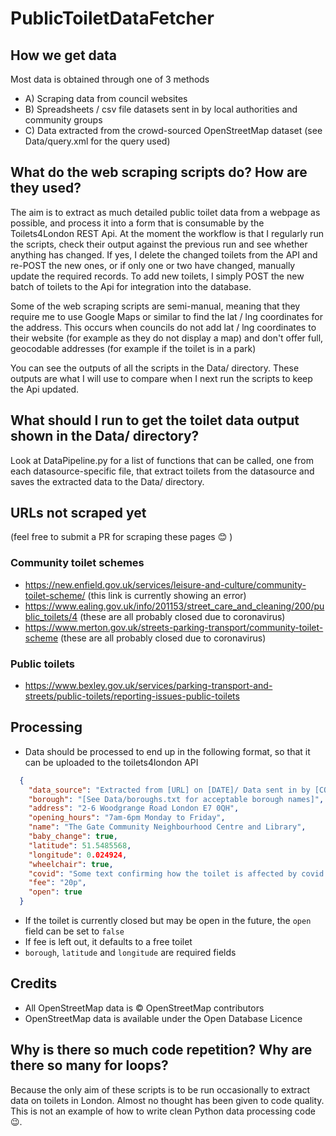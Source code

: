 # PublicToiletDataFetcher

## How we get data

Most data is obtained through one of 3 methods
- A) Scraping data from council websites
- B) Spreadsheets / csv file datasets sent in by local authorities and community groups
- C) Data extracted from the crowd-sourced OpenStreetMap dataset (see Data/query.xml for the query used)

## What do the web scraping scripts do? How are they used?

The aim is to extract as much detailed public toilet data from a webpage as possible, and process it into a form that is consumable by the Toilets4London REST Api.
At the moment the workflow is that I regularly run the scripts, check their output against the previous run and see whether anything has changed.
If yes, I delete the changed toilets from the API and re-POST the new ones, or if only one or two have changed, manually update the required records.
To add new toilets, I simply POST the new batch of toilets to the Api for integration into the database.

Some of the web scraping scripts are semi-manual, meaning that they require me to use Google Maps or similar to find the lat / lng coordinates for the address.
This occurs when councils do not add lat / lng coordinates to their website (for example as they do not display a map) and don't offer full, geocodable addresses (for example if the toilet is in a park)

You can see the outputs of all the scripts in the Data/ directory. These outputs are what I will use to compare when I next run the scripts to keep the Api updated.

## What should I run to get the toilet data output shown in the Data/ directory?

Look at DataPipeline.py for a list of functions that can be called, one from each datasource-specific file, that extract toilets from the datasource and saves the extracted data to the Data/ directory.

## URLs not scraped yet
(feel free to submit a PR for scraping these pages 😊 )

### Community toilet schemes

- https://new.enfield.gov.uk/services/leisure-and-culture/community-toilet-scheme/ (this link is currently showing an error)
- https://www.ealing.gov.uk/info/201153/street_care_and_cleaning/200/public_toilets/4 (these are all probably closed due to coronavirus)
- https://www.merton.gov.uk/streets-parking-transport/community-toilet-scheme (these are all probably closed due to coronavirus)
  
### Public toilets

- https://www.bexley.gov.uk/services/parking-transport-and-streets/public-toilets/reporting-issues-public-toilets

## Processing

- Data should be processed to end up in the following format, so that it can be uploaded to the toilets4london API

```json
  {
    "data_source": "Extracted from [URL] on [DATE]/ Data sent in by [COUNCIL] on [DATE]",
    "borough": "[See Data/boroughs.txt for acceptable borough names]",
    "address": "2-6 Woodgrange Road London E7 0QH",
    "opening_hours": "7am-6pm Monday to Friday",
    "name": "The Gate Community Neighbourhood Centre and Library",
    "baby_change": true,
    "latitude": 51.5485568,
    "longitude": 0.024924,
    "wheelchair": true,
    "covid": "Some text confirming how the toilet is affected by covid restrictions / lockdown (if needed)",
    "fee": "20p",
    "open": true
  }
```

- If the toilet is currently closed but may be open in the future, the `open` field can be set to `false`
- If fee is left out, it defaults to a free toilet
- `borough`, `latitude` and `longitude` are required fields

## Credits

- All OpenStreetMap data is © OpenStreetMap contributors
- OpenStreetMap data is available under the Open Database Licence

## Why is there so much code repetition? Why are there so many for loops?

Because the only aim of these scripts is to be run occasionally to extract data on toilets in London. Almost no thought has been given to code quality. This is not an example of how to write clean Python data processing code 😉.